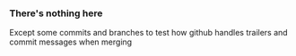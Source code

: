 ### There's nothing here

Except some commits and branches to test how github handles trailers and commit messages when merging


